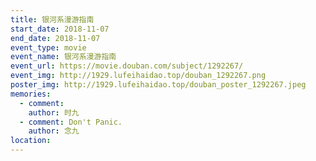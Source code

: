 ```yaml
---
title: 银河系漫游指南
start_date: 2018-11-07
end_date: 2018-11-07
event_type: movie
event_name: 银河系漫游指南
event_url: https://movie.douban.com/subject/1292267/
event_img: http://1929.lufeihaidao.top/douban_1292267.png
poster_img: http://1929.lufeihaidao.top/douban_poster_1292267.jpeg
memories:
  - comment: 
    author: 时九
  - comment: Don't Panic.
    author: 念九
location: 
---
```

